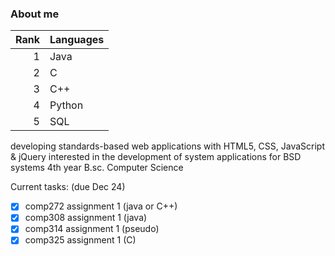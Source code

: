 ### About me

| Rank | Languages |
|-----:|-----------|
|     1| Java      |
|     2| C         |
|     3| C++       |
|     4| Python    |
|     5| SQL       |

developing standards-based web applications with HTML5, CSS, JavaScript & jQuery
interested in the development of system applications for BSD systems
4th year B.sc. Computer Science

Current tasks: (due Dec 24)
- [x] comp272 assignment 1 (java or C++)
- [x] comp308 assignment 1 (java)
- [x] comp314 assignment 1 (pseudo)
- [x] comp325 assignment 1 (C)
<!--
**Ibenksy/Ibenksy** is a ✨ _special_ ✨ repository because its `README.md` (this file) appears on your GitHub profile.

Here are some ideas to get you started:

- 🔭 I’m currently working on ...
- 🌱 I’m currently learning ...
- 👯 I’m looking to collaborate on ...
- 🤔 I’m looking for help with ...
- 💬 Ask me about ...
- 📫 How to reach me: ...
- 😄 Pronouns: ...
- ⚡ Fun fact: ...
-->
